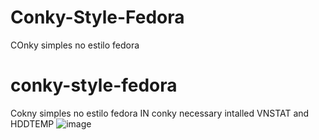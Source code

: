 # Conky-Style-Fedora
COnky simples no estilo fedora
# conky-style-fedora
Cokny simples no estilo fedora
IN conky necessary intalled VNSTAT and HDDTEMP
![image](https://user-images.githubusercontent.com/78483475/113492506-215e9880-94ae-11eb-81d5-ffbc820dc0ab.png)
